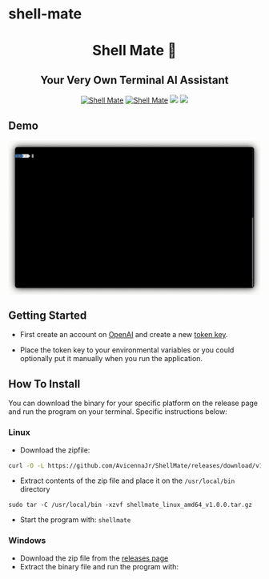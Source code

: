 # shell-mate

<h1 align="center">Shell Mate 🤖</h1>
<h2 align="center">Your Very Own Terminal AI Assistant</h2>
<p align="center">
    <a href="https://github.com/AvicennaJr/ShellMate"><img alt="Shell Mate" src="https://img.shields.io/badge/Shell Mate-green"></a>
    <a href="https://github.com/AvicennaJr/ShellMate"><img alt="Shell Mate" src="https://img.shields.io/badge/platform-Linux | Windows | Android-green.svg"></a>
    <img src="https://img.shields.io/badge/Made%20with-Go-1f425f.svg">
    <img src="https://img.shields.io/github/go-mod/go-version/gomods/athens.svg">
</p>


## Demo
<img align="center" src="./assets/demo.gif">

## Getting Started
- First create an account on [OpenAI](https://platform.openai.com/overview) and create a new [token key](https://platform.openai.com/account/api-keys).

- Place the token key to your environmental variables or you could optionally put it manually when you run the application.

## How To Install
You can download the binary for your specific platform on the release page and run the program on your terminal. Specific instructions below:

### Linux
- Download the zipfile:
```bash
curl -O -L https://github.com/AvicennaJr/ShellMate/releases/download/v1.0.0/shellmate_linux_amd64_v1.0.0.tar.gz
```
- Extract contents of the zip file and place it on the `/usr/local/bin` directory
```
sudo tar -C /usr/local/bin -xzvf shellmate_linux_amd64_v1.0.0.tar.gz
```
- Start the program with: `shellmate`

### Windows
- Download the zip file from the [releases page](https://github.com/AvicennaJr/ShellMate/releases/download/v1.0.0/shellmate_windows_amd64_v1.0.0.tar.gz)
- Extract the binary file and run the program with:
```powershell
